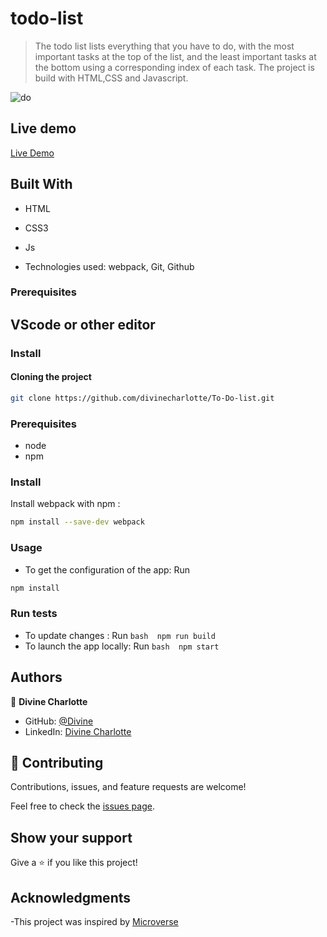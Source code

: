 # todo-list

> The todo list lists everything that you have to do, with the most important tasks at the top of the list, and the least important tasks at the bottom using a corresponding index of each task. The project is build with HTML,CSS and Javascript.

![do](https://user-images.githubusercontent.com/60146030/210273075-3fa40f9f-b886-4940-8d6c-5938c8bc1897.PNG)

## Live demo 
[Live Demo]( https://divinecharlotte.github.io/todo-list/)

## Built With

- HTML

- CSS3

- Js

- Technologies used: webpack, Git, Github

### Prerequisites

## VScode or other editor

### Install

#### Cloning the project
 ```bash
git clone https://github.com/divinecharlotte/To-Do-list.git  
```

### Prerequisites

- node
- npm

### Install


  
Install webpack with npm :
```bash
npm install --save-dev webpack
```

### Usage

- To get the configuration of the app: Run 
```bash
npm install
```

### Run tests

- To update changes : Run 
                           ```bash 
                            npm run build
                           ```
- To launch the app locally: Run 
                            ```bash 
                            npm start
                            ```

## Authors

👤 **Divine Charlotte**

- GitHub: [@Divine](https://github.com/divinecharlotte)
- LinkedIn: [Divine Charlotte](https://www.linkedin.com/in/charlotte-divine-dusenge/)

## 🤝 Contributing

Contributions, issues, and feature requests are welcome!

Feel free to check the [issues page](https://github.com/divinecharlotte/todo-list/issues).

## Show your support

Give a ⭐️ if you like this project!

## Acknowledgments

-This project was inspired by [Microverse](https://www.microverse.org)


